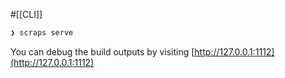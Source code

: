 #[[CLI]]

```bash
❯ scraps serve
```

You can debug the build outputs by visiting [http://127.0.0.1:1112](http://127.0.0.1:1112)
